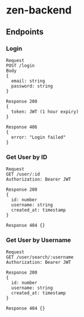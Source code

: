# zen-backend

## Endpoints

### Login

```
Request
POST /login
Body
{
  email: string
  password: string
}

Response 200
{
  token: JWT (1 hour expiry)
}

Response 406
{
  error: "Login failed"
}
```

### Get User by ID

```
Request
GET /user/:id
Authorization: Bearer JWT

Response 200
{
  id: number
  username: string
  created_at: timestamp
}

Response 404 {}
```

### Get User by Username

```
Request
GET /user/search/:username
Authorization: Bearer JWT

Response 200
{
  id: number
  username: string
  created_at: timestamp
}

Response 404 {}
```
